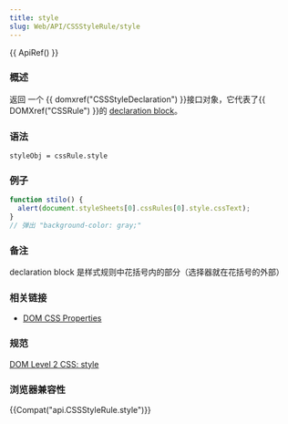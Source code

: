 ```yaml
---
title: style
slug: Web/API/CSSStyleRule/style
---
```

{{ ApiRef() }}

### 概述

返回 一个 {{ domxref("CSSStyleDeclaration") }}接口对象，它代表了{{ DOMXref("CSSRule") }}的 [declaration block](http://www.w3.org/TR/1998/REC-CSS2-19980512/syndata.html#block)。

### 语法

```plain
styleObj = cssRule.style
```

### 例子

```js
function stilo() {
  alert(document.styleSheets[0].cssRules[0].style.cssText);
}
// 弹出 "background-color: gray;"
```

### 备注

declaration block 是样式规则中花括号内的部分（选择器就在花括号的外部）

### 相关链接

- [DOM CSS Properties](/zh-cn/CSS/CSS_Reference)

### 规范

[DOM Level 2 CSS: style](http://www.w3.org/TR/DOM-Level-2-Style/css.html#CSS-CSSStyleRule-style)

### 浏览器兼容性

{{Compat("api.CSSStyleRule.style")}}
